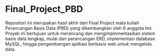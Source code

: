 # Final_Project_PBD
Repositori ini merupakan hasil akhir dari Final Project mata kuliah Perancangan Basis Data (PBD) yang dikembangkan oleh 6 anggota tim. Proyek ini bertujuan untuk merancang dan mengimplementasikan sistem basis data lengkap, mulai dari perancangan ERD, implementasi database MySQL, hingga pengembangan aplikasi berbasis web untuk mengelola data.
